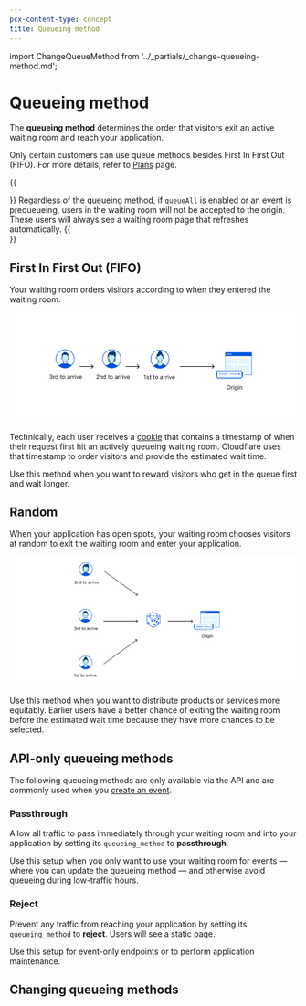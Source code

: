 ```yaml
---
pcx-content-type: concept
title: Queueing method
---
```


import ChangeQueueMethod from '../_partials/_change-queueing-method.md';

# Queueing method

The **queueing method** determines the order that visitors exit an active waiting room and reach your application.

Only certain customers can use queue methods besides First In First Out (FIFO). For more details, refer to <a href="/plans">Plans</a> page.

{{<Aside type="note" header="Note:">}}
Regardless of the queueing method, if `queueAll` is enabled or an event is prequeueing, users in the waiting room will not be accepted to the origin. These users will always see a waiting room page that refreshes automatically.
{{</Aside>}}

## First In First Out (FIFO)

Your waiting room orders visitors according to when they entered the waiting room.

![FIFO diagram](../static/fifo-queueing-method.png)

Technically, each user receives a [cookie](/waiting-room/reference/waiting-room-cookie/) that contains a timestamp of when their request first hit an actively queueing waiting room. Cloudflare uses that timestamp to order visitors and provide the estimated wait time.

Use this method when you want to reward visitors who get in the queue first and wait longer.

## Random

When your application has open spots, your waiting room chooses visitors at random to exit the waiting room and enter your application.

![Random queueing method diagram](../static/random-queueing-method.png)

Use this method when you want to distribute products or services more equitably. Earlier users have a better chance of exiting the waiting room before the estimated wait time because they have more chances to be selected.

## API-only queueing methods

The following queueing methods are only available via the API and are commonly used when you [create an event](/waiting-room/additional-options/create-events/).

### Passthrough

Allow all traffic to pass immediately through your waiting room and into your application by setting its `queueing_method` to **passthrough**.

Use this setup when you only want to use your waiting room for events — where you can update the queueing method — and otherwise avoid queueing during low-traffic hours.

### Reject

Prevent any traffic from reaching your application by setting its `queueing_method` to **reject**. Users will see a static page.

Use this setup for event-only endpoints or to perform application maintenance.

## Changing queueing methods

<ChangeQueueMethod />
